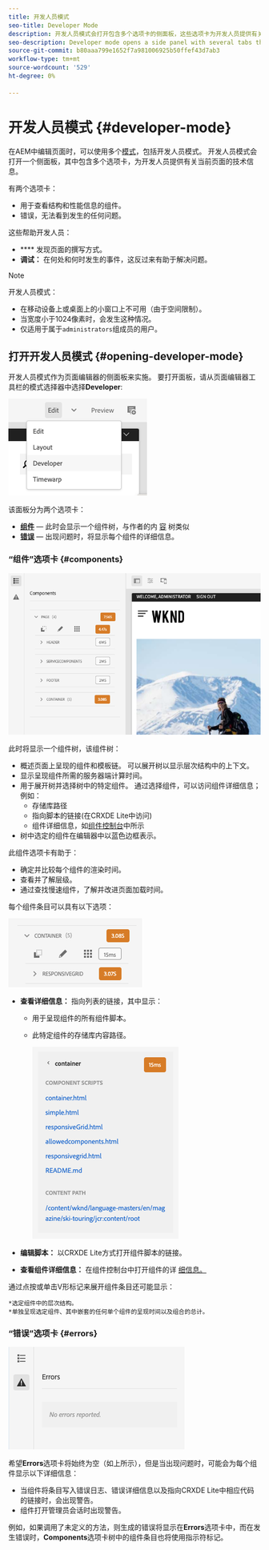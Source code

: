```yaml
---
title: 开发人员模式
seo-title: Developer Mode
description: 开发人员模式会打开包含多个选项卡的侧面板，这些选项卡为开发人员提供有关当前页面的信息
seo-description: Developer mode opens a side panel with several tabs that provide a developer with information about the current page
source-git-commit: b80aaa799e1652f7a981006925b50ffef43d7ab3
workflow-type: tm+mt
source-wordcount: '529'
ht-degree: 0%

---
```



# 开发人员模式 {#developer-mode}

在AEM中编辑页面时，可以使用多个[模式](/help/sites-cloud/authoring/fundamentals/environment-tools.md#page-modes)，包括开发人员模式。 开发人员模式会打开一个侧面板，其中包含多个选项卡，为开发人员提供有关当前页面的技术信息。

有两个选项卡：

* **[](#components)** 用于查看结构和性能信息的组件。
* **[](#errors)** 错误，无法看到发生的任何问题。

这些帮助开发人员：

* **** 发现页面的撰写方式。
* **调试：** 在何处和何时发生的事件，这反过来有助于解决问题。

>[!NOTE]
>
>开发人员模式：
>
>* 在移动设备上或桌面上的小窗口上不可用（由于空间限制）。
>  * 当宽度小于1024像素时，会发生这种情况。
>* 仅适用于属于`administrators`组成员的用户。


## 打开开发人员模式 {#opening-developer-mode}

开发人员模式作为页面编辑器的侧面板来实施。 要打开面板，请从页面编辑器工具栏的模式选择器中选择&#x200B;**Developer**:

![打开开发人员模式](assets/developer-mode.png)

该面板分为两个选项卡：

* **[组件](#components)**  — 此时会显示一个组件树，与作者的内 [容](/help/sites-cloud/authoring/fundamentals/environment-tools.md#content-tree) 树类似
* **[错误](#errors)**  — 出现问题时，将显示每个组件的详细信息。

### “组件”选项卡 {#components}

![“组件”选项卡](assets/developer-mode-components-tab.png)

此时将显示一个组件树，该组件树：

* 概述页面上呈现的组件和模板链。 可以展开树以显示层次结构中的上下文。
* 显示呈现组件所需的服务器端计算时间。
* 用于展开树并选择树中的特定组件。 通过选择组件，可以访问组件详细信息；例如：
   * 存储库路径
   * 指向脚本的链接(在CRXDE Lite中访问)
   * 组件详细信息，如[组件控制台](/help/sites-cloud/authoring/features/components-console.md)中所示
* 树中选定的组件在编辑器中以蓝色边框表示。

此组件选项卡有助于：

* 确定并比较每个组件的渲染时间。
* 查看并了解层级。
* 通过查找慢速组件，了解并改进页面加载时间。

每个组件条目可以具有以下选项：

![开发人员模式组件示例](assets/developer-mode-component-example.png)

* **查看详细信息：** 指向列表的链接，其中显示：
   * 用于呈现组件的所有组件脚本。
   * 此特定组件的存储库内容路径。

      ![查看详细信息](assets/developer-mode-view-details.png)

* **编辑脚本：** 以CRXDE Lite方式打开组件脚本的链接。

* **查看组件详细信息：** 在组件控制台中打开组件的详 [细信息。](/help/sites-cloud/authoring/features/components-console.md)

通过点按或单击V形标记来展开组件条目还可能显示：

    *选定组件中的层次结构。
    *单独呈现选定组件、其中嵌套的任何单个组件的呈现时间以及组合的总计。

### “错误”选项卡 {#errors}

![“错误”选项卡](assets/developer-mode-errors-tab.png)

希望&#x200B;**Errors**&#x200B;选项卡将始终为空（如上所示），但是当出现问题时，可能会为每个组件显示以下详细信息：

* 当组件将条目写入错误日志、错误详细信息以及指向CRXDE Lite中相应代码的链接时，会出现警告。
* 组件打开管理员会话时出现警告。

例如，如果调用了未定义的方法，则生成的错误将显示在&#x200B;**Errors**&#x200B;选项卡中，而在发生错误时，**Components**&#x200B;选项卡树中的组件条目也将使用指示符标记。
